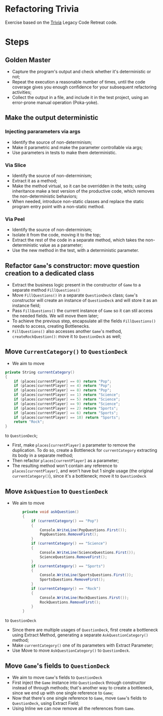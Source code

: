# Refactoring Trivia

Exercise based on the [Trivia](https://github.com/caradojo/trivia) Legacy Code Retreat code.


# Steps

## Golden Master

* Capture the program's output and check whether it's deterministic or not;
* Repeat the execution a reasonable number of times, until the code coverage gives you enough confidence for your subsequent refactoring activities;
* Collect the output in a file, and include it in the test project, using an error-prone manual operation (Poka-yoke).

## Make the output deterministic

### Injecting pararameters via args
* Identify the source of non-determinism;
* Make it parametric and make the parameter controllable via args;
* Use parameters in tests to make them deterministic.

### Via Slice
* Identify the source of non-determinism;
* Extract it as a method;
* Make the method virtual, so it can be overridden in the tests; using inheritance make a test version of the productive code, which removes the non-deterministic behaviors;
* When needed, introduce non-static classes and replace the static program entry point with a non-static method.

### Via Peel
* Identify the source of non-determinism;
* Isolate it from the code, moving it to the top;
* Extract the rest of the code in a separate method, which takes the non-deterministic value as a parameter;
* Use the new method in the test, with a deterministic parameter.

## Refactor `Game`'s constructor: move question creation to a dedicated class
* Extract the business logic present in the constructor of `Game` to a separate method `FillQuestions()`
* Move `FillQuestions()` in a separate `QuestionDeck` class; `Game`'s constructor will create an instance of `QuestionDeck` and will store it as an instance field;
* Pass `FillQuestions()` the current instance of `Game` so it can stil access the needed fields. We will move them later;
* To achieve the previous step, encapsulate all the fields `FillQuestions()` needs to access, creating Bottlenecks.
* `FillQuestions()` also accesses another `Game`'s method, `createRockQuestion()`: move it to `QuestionDeck` as well;

## Move `CurrentCategory()` to `QuestionDeck`

* We aim to move

```csharp
private String currentCategory()
{
    if (places[currentPlayer] == 0) return "Pop";
    if (places[currentPlayer] == 4) return "Pop";
    if (places[currentPlayer] == 8) return "Pop";
    if (places[currentPlayer] == 1) return "Science";
    if (places[currentPlayer] == 5) return "Science";
    if (places[currentPlayer] == 9) return "Science";
    if (places[currentPlayer] == 2) return "Sports";
    if (places[currentPlayer] == 6) return "Sports";
    if (places[currentPlayer] == 10) return "Sports";
    return "Rock";
}
```

to `QuestionDeck`;
* First, make `places[currentPlayer]` a parameter to remove the duplication. To do so, create a Bottleneck for `currentCategory` extracting its body in a separate method;
* Then refactor `places[currentPlayer]` as a parameter;
* The resulting method won't contain any reference to `places[currentPlayer]`, and won't have but 1 single usage (the original `currentCategory()`), since it's a bottleneck; move it to `QuestionDeck`

## Move `AskQuestion` to `QuestionDeck`

* We aim to move 

```csharp
        private void askQuestion()
        {
            if (currentCategory() == "Pop")
            {
                Console.WriteLine(PopQuestions.First());
                PopQuestions.RemoveFirst();
            }
            if (currentCategory() == "Science")
            {
                Console.WriteLine(ScienceQuestions.First());
                ScienceQuestions.RemoveFirst();
            }
            if (currentCategory() == "Sports")
            {
                Console.WriteLine(SportsQuestions.First());
                SportsQuestions.RemoveFirst();
            }
            if (currentCategory() == "Rock")
            {
                Console.WriteLine(RockQuestions.First());
                RockQuestions.RemoveFirst();
            }
        }
```

to `QuestionDeck`
* Since there are multiple usages of `QuestionDeck`, first create a bottleneck using Extract Method, generating a separate `AskQuestionCategory()` method;
* Make `currentCategory()` one of its parameters with Extract Parameter;
* Use Move to move `AskQuestionCategory()` to `QuestionDeck`.

## Move `Game`'s fields to `QuestionDeck`

* We aim to move `Game`'s fields to `QuestionDeck`
* First inject the `Game` instance into `QuestionDeck` through constructor instead of through methods; that's another way to create a bottleneck, since we end up with one single reference to `Game`;
* Now that there's one single reference to `Game`, move `Game`'s fields to `QuestionDeck`, using Extract Field;
* Using Inline we can now remove all the references from `Game`.
